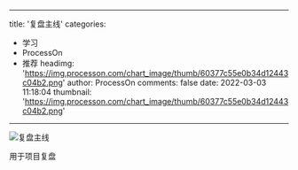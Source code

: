 
---
title: '复盘主线'
categories: 
 - 学习
 - ProcessOn
 - 推荐
headimg: 'https://img.processon.com/chart_image/thumb/60377c55e0b34d12443c04b2.png'
author: ProcessOn
comments: false
date: 2022-03-03 11:18:04
thumbnail: 'https://img.processon.com/chart_image/thumb/60377c55e0b34d12443c04b2.png'
---

<div>   
<img class="thumb" alt="复盘主线" src="https://img.processon.com/chart_image/thumb/60377c55e0b34d12443c04b2.png" referrerpolicy="no-referrer">
<p>用于项目复盘</p>  
</div>
            